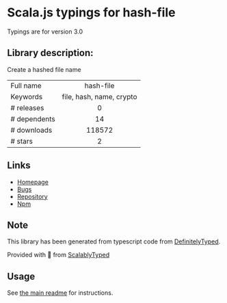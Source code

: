 
# Scala.js typings for hash-file

Typings are for version 3.0

## Library description:
Create a hashed file name

|                    |                 |
| ------------------ | :-------------: |
| Full name          | hash-file |
| Keywords           | file, hash, name, crypto |
| # releases         | 0 |
| # dependents       | 14 |
| # downloads        | 118572 |
| # stars            | 2 |

## Links
- [Homepage](https://github.com/kevva/hash-file#readme)
- [Bugs](https://github.com/kevva/hash-file/issues)
- [Repository](https://github.com/kevva/hash-file)
- [Npm](https://www.npmjs.com/package/hash-file)
    


## Note
This library has been generated from typescript code from [DefinitelyTyped](https://definitelytyped.org).

Provided with :purple_heart: from [ScalablyTyped](https://github.com/oyvindberg/ScalablyTyped)

## Usage
See [the main readme](../../readme.md) for instructions.


